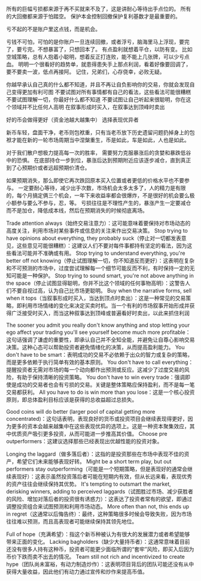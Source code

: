 所有的巨幅亏损都来源于再不买就来不及了，这是讲耐心等待出手点位的。
所有的大回撤都来源于怕踏空。
保护本金控制回撤保护复利基数才是最重要的。

亏不起的不是账户里这点钱，而是机会。

亏钱不可怕，可怕的是你账户一旦连续回撤，或者浮亏，脑海里马上浮现，要完了，要亏完。不想暴富了，只想回本了。
有点盈利就想着平仓，以防有变。
比如空城策略，总有人抱着小聪明，想着反正打连败，能不能上几张牌，可以少亏点血。
明明一个很看好的趋势单，就患得患失手上那点利润，看着好像要回调了，要不要卖一波，低点再接阿。
记住，兄弟们，心存侥幸，必败无疑。

你越早承认自己真的什么都不知道，并且不再让自负影响你的交易，你就会发现自己变得更加有利可图
不要试图对所有事情都有自己的看法，这些看法可能很糟糕
不要试图理解一切，你最好什么都不知道
不要试图让自己听起来很聪明，你在这个领域并不比任何人高明
在叙事形成时买入，在叙事达到顶峰时卖出

好的币会做得更好（资金池越大越集中）
选择表现优异者

新币车轻，盘面干净，老币则包袱重，只有当老币放下历史遗留问题扔掉身上的包袱才能在新的一轮市场周期当中涅槃重生，币是如此，车是如此，人也是如此。

对于我们散户想极力提高每一次的胜率，
需要努力克服暴涨后的贪婪和暴跌低谷中的恐惧。
在底部持仓一步到位，暴涨后达到预期附近应该逐步减仓，直到真正到了心预期价或者远超预期价清仓。

如果预期消失，那么即使它再次跌回原本买入位置或者更低的价格水平也不要参与。
一定要耐心等待，减少出手次数，市场机会太多太多了，人的精力是有限的，每个月搞定俩三个机会，一年下来收益率都会很爆炸，不是很好的机会要么极小额参与要么不参与，忍，等。
亏损往往是不理性产生的，暴涨产生一定要减仓而不是加仓，降低成本线，然后在预期消失的时候彻底离场。






Trade attention always（始终交易注意力）：这可能意味着要保持对市场动态的高度关注，利用市场对某些事件或信息的关注来作出交易决策。
Stop trying to have opinions about everything, they probably suck（停止对一切都发表意见，这些意见可能很糟糕）：这建议人们不要对每件事都持有坚定的看法，因为这些看法可能并不准确或有用。
Stop trying to understand everything, you're better off not knowing（停止试图理解一切，你不知道反而更好）：这表明在复杂和不可预测的市场中，过度尝试理解每一个细节可能反而不利，有时保持一定的无知可能是一种保护。
Stop trying to sound smart, you're not above anything in the space（停止试图显得聪明，你并不比这个领域的任何事物高明）：这警告人们不要自视过高，认为自己比市场更聪明。
Buy when the narrative forms, sell when it tops（当叙事形成时买入，当达到顶点时卖出）：这是一种常见的交易策略，即利用市场情绪的变化来决定买卖时机。当一个有利的市场叙事开始形成并获得广泛接受时买入，而当这种叙事达到顶峰或普遍看好时卖出，以此来抓住利润

The sooner you admit you really don't know anything and stop letting your ego affect your trading you'll see yourself become much more profitable：这句话强调了谦虚的重要性，即承认自己并不全知全能，并避免让自尊心影响交易决策。这种心态可以帮助投资者避免情绪化的决策，从而提高盈利能力。
You don't have to be smart：表明成功的交易不必依赖于出众的智力或复杂的策略，而是更多依赖于执行简单有效的基本原则。
You don't have to call everything：提醒投资者无需对市场的每一个动向都作出预测或反应。这减少了过度交易的风险，有助于保持清晰的投资策略。
You don't have to win every trade：强调即使是成功的交易者也会有亏损的交易。关键是整体策略应保持盈利，而不是每一笔交易都获利。
All you have to do is win more than you lose：这是一个核心投资原则，即总体盈利目标应该是获得的总收益超过总损失。

Good coins will do better (larger pool of capital getting more concentrated)：这句话表明，表现良好的货币或投资项目会继续表现得更好，因为更多的资本会越来越集中在这些表现优异的选项上。这是一种资本聚集效应，其中优质资产吸引更多投资，从而可能进一步推高其价值。
Choose pre outperformers：这建议选择那些已经表现出优越性能的投资对象。

Longing the laggard（做多落后者）：这指的是投资那些在市场中表现不佳的资产，希望它们未来能够表现好转。
Might be a short term play, but out performers stay outperforming（可能是一个短期策略，但是表现好的通常会继续表现好）：这表示虽然投资落后者可能在短期内有效，但从长远来看，表现优秀的资产往往会继续保持其优势。
It's tempting to outsmart the market, derisking winners, adding to perceived laggards（试图胜过市场、减少获胜者的风险、增加对落后者的投资很有诱惑力）：这表达了投资者常有的欲望，即通过调整投资组合来试图预测和利用市场动态。
More often than not, this ends up in regret（这通常以后悔告终）：最终，这种策略很多时候会导致失败，因为市场往往难以预测，而且高表现者可能继续保持其领先地位。

Full of hope（充满希望）：指这个新币种被认为有很大的发展潜力或者希望能够带来正面的变化。
Lacking bagholders（缺少大量持币者）：这通常意味着目前还没有很多人持有这种币，投资者可能更少面临所谓的“套牢”风险，即买入后因为币价下跌而卖不出去的情况。
Team still not rich and incentivized to create hype（团队尚未富裕，有动力制造炒作）：这表明项目背后的团队可能还没有从中获得大量收益，因此他们有动力通过宣传和炒作来提高币值。